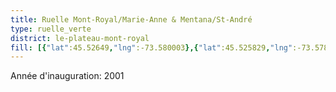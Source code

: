 ```yaml
---
title: Ruelle Mont-Royal/Marie-Anne & Mentana/St-André
type: ruelle_verte
district: le-plateau-mont-royal
fill: [{"lat":45.52649,"lng":-73.580003},{"lat":45.525829,"lng":-73.578544}]
---
```


Année d'inauguration: 2001